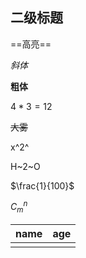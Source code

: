 ## 二级标题

==高亮==

*斜体*

**粗体**

$4*3=12$

~~大雾~~

x^2^

H~2~O

$\frac{1}{100}$

$C^n_{m}$

| name | age  |
| ---- | ---- |
|      |      |





